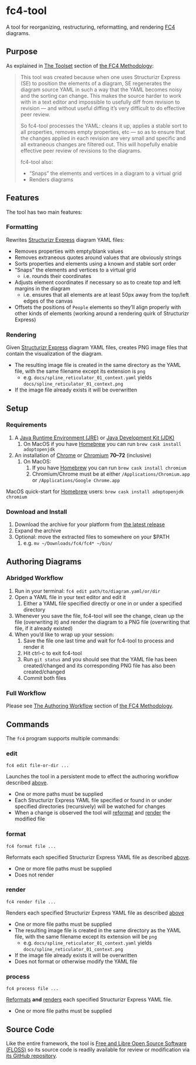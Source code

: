 # fc4-tool

A tool for reorganizing, restructuring, reformatting, and rendering
[FC4](https://fundingcircle.github.io/fc4-framework/) diagrams.


## Purpose

As explained in [The Toolset](../methodology/toolset.html) section of [the FC4
Methodology](../methodology/):

> This tool was created because when one uses Structurizr Express (SE) to position the elements of a diagram, SE regenerates the diagram source YAML in such a way that the YAML becomes noisy and the sorting can change. This makes the source harder to work with in a text editor and impossible to usefully diff from revision to revision — and without useful diffing it’s very difficult to do effective peer review.
>
> So fc4-tool processes the YAML: cleans it up, applies a stable sort to all properties, removes empty properties, etc — so as to ensure that the changes applied in each revision are very small and specific and all extraneous changes are filtered out. This will hopefully enable effective peer review of revisions to the diagrams.
>
> fc4-tool also:
>
> * “Snaps” the elements and vertices in a diagram to a virtual grid
> * Renders diagrams


## Features

The tool has two main features:

### Formatting

Rewrites [Structurizr Express][structurizr-express] diagram YAML files:

* Removes properties with empty/blank values
* Removes extraneous quotes around values that are obviously strings
* Sorts properties and elements using a known and stable sort order
* “Snaps” the elements and vertices to a virtual grid
  * i.e. rounds their coordinates
* Adjusts element coordinates if necessary so as to create top and left margins in the diagram
  * i.e. ensures that all elements are at least 50px away from the top/left edges of the canvas
* Offsets the positions of `People` elements so they’ll align properly with other kinds of elements
  (working around a rendering quirk of Structurizr Express)


### Rendering

Given [Structurizr Express][structurizr-express] diagram YAML files, creates PNG image files that
contain the visualization of the diagram.

* The resulting image file is created in the same directory as the YAML file, with the same filename
  except its extension is `png`
  * e.g. `docs/spline_reticulator_01_context.yaml` yields `docs/spline_reticulator_01_context.png`
* If the image file already exists it will be overwritten


## Setup

### Requirements

1. A [Java Runtime Environment (JRE)](https://www.oracle.com/technetwork/java/javase/downloads/jre8-downloads-2133155.html) or [Java Development Kit (JDK)](https://adoptopenjdk.net/)
   1. On MacOS if you have [Homebrew](https://brew.sh/) you can run `brew cask install adoptopenjdk`
1. An installation of [Chrome](https://www.google.com/chrome/browser/) or [Chromium](https://www.chromium.org/Home) **70–72** (inclusive)
   1. On MacOS:
      1. If you have [Homebrew](https://brew.sh/) you can run `brew cask install chromium`
      1. Chromium/Chrome must be at either `/Applications/Chromium.app` or `/Applications/Google Chrome.app`

MacOS quick-start for [Homebrew](https://brew.sh/) users: `brew cask install adoptopenjdk chromium`


### Download and Install

1. Download the archive for your platform from [the latest release](https://github.com/FundingCircle/fc4-framework/releases/latest)
1. Expand the archive
1. Optional: move the extracted files to somewhere on your $PATH
   1. e.g. `mv ~/Downloads/fc4/fc4* ~/bin/`


## Authoring Diagrams

### Abridged Workflow

1. Run in your terminal: `fc4 edit path/to/diagram.yaml/or/dir`
1. Open a YAML file in your text editor and edit it
   1. Either a YAML file specified directly or one in or under a specified directory
1. Whenever you save the file, fc4-tool will see the change, clean up the file (overwriting it) and
   render the diagram to a PNG file (overwriting that file, if it already existed)
1. When you’d like to wrap up your session:
   1. Save the file one last time and wait for fc4-tool to process and render it
   1. Hit ctrl-c to exit fc4-tool
   1. Run `git status` and you should see that the YAML file has been created/changed and its
      corresponding PNG file has also been created/changed
   1. Commit both files

### Full Workflow

Please see [The Authoring Workflow](../methodology/authoring_workflow.html) section of
[the FC4 Methodology](../methodology/).


## Commands

The `fc4` program supports multiple commands:

### edit

`fc4 edit file-or-dir ...`

Launches the tool in a persistent mode to effect the authoring workflow described
[above](#abridged-workflow).

* One or more paths must be supplied
* Each Structurizr Express YAML file specified or found in or under specified directories
  (recursively) will be watched for changes
* When a change is observed the tool will [reformat](#formatting) and [render](#rendering) the
  modified file

### format

`fc4 format file ...`

Reformats each specified Structurizr Express YAML file as described [above](#formatting).

* One or more file paths must be supplied
* Does not render

### render

`fc4 render file ...`

Renders each specified Structurizr Express YAML file as described [above](#rendering)

* One or more file paths must be supplied
* The resulting image file is created in the same directory as the YAML file, with the same filename
  except its extension will be `png`
  * e.g. `docs/spline_reticulator_01_context.yaml` yields `docs/spline_reticulator_01_context.png`
* If the image file already exists it will be overwritten
* Does not format or otherwise modify the YAML file

### process

`fc4 process file ...`

[Reformats](#formatting) **and** [renders](#rendering) each specified Structurizr Express YAML file.

* One or more file paths must be supplied


## Source Code

Like the entire framework, the tool is [Free and Libre Open Source Software (FLOSS)][floss] so its
source code is readily available for review or modification via [its GitHub repository][repo].


[floss]: https://en.wikipedia.org/wiki/Free_and_open-source_software
[repo]: https://github.com/FundingCircle/fc4-framework
[structurizr-express]: https://structurizr.com/help/express
